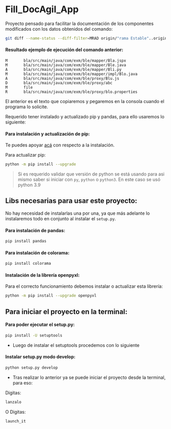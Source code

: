 # Fill_DocAgil_App
<p>Proyecto pensado para facilitar la documentación de los componentes modificados con los datos obtenidos del comando:</p>

```bash
git diff --name-status --diff-filter=MRAD origin/"rama Estable"..origin/"rama modificada"
```
#### Resultado ejemplo de ejecución del comando anterior:

```text
M       bla/src/main/java/com/exm/ble/mapper/Bla.jspx
M       bla/src/main/java/com/exm/ble/mapper/Ble.java
A       bla/src/main/java/com/exm/ble/mapper/Bli.py
M       bla/src/main/java/com/exm/ble/mapper/impl/Blo.java
A       bla/src/main/java/com/exm/ble/proxy/Blu.js
D       bla/src/main/java/com/exm/ble/proxy/abc
M       file
R       bla/src/main/java/com/exm/ble/proxy/blo.properties
```
<p>El anterior es el texto que copiaremos y pegaremos en la consola cuando el programa lo solicite.</p>
<p>Requerido tener instalado y actualizado pip y pandas, para ello usaremos lo siguiente:</p>
 
#### Para instalación y actualización de pip:

Te puedes apoyar [acá](https://phoenixnap.com/kb/install-pip-windows) con respecto a la instalación.

Para actualizar pip:
```bash
python -m pip install --upgrade  
```
> Si es requerido validar que versión de python se está usando para asi mismo saber si iniciar con `py`,
> `python` o `python3`. En este caso se usó python 3.9

## Libs necesarias para usar este proyecto: 
No hay necesidad de instalarlas una por una, ya que más adelante lo instalaremos todo en conjunto al instalar el `setup.py`.

#### Para instalación de pandas:
```bash
pip install pandas    
```

#### Para instalación de colorama:
```bash
pip install colorama
```

#### Instalación de la librería openpyxl:
<p>Para el correcto funcionamiento debemos instalar o actualizar esta librería:</p>

```bash
python -m pip install --upgrade openpyxl
```

## Para iniciar el proyecto en la terminal:

#### Para poder ejecutar el setup.py:
```bash
pip install -U setuptools
```
- Luego de instalar el setuptools procedemos con lo siguiente

#### Instalar setup.py modo develop:
```bash
python setup.py develop
```
- Tras realizar lo anterior ya se puede iniciar el proyecto desde la terminal, para eso:

Digitas:
```bash
lanzalo
```

O Digitas:
```bash
launch_it
```